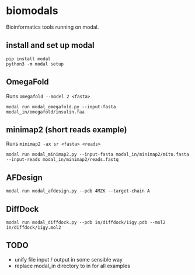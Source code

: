 # biomodals
Bioinformatics tools running on modal.

## install and set up modal
```
pip install modal
python3 -m modal setup
```


## OmegaFold

Runs `omegafold --model 2 <fasta>`

```
modal run modal_omegafold.py --input-fasta modal_in/omegafold/insulin.faa
```
## minimap2 (short reads example)

Runs `minimap2 -ax sr <fasta> <reads>`

```
modal run modal_minimap2.py --input-fasta modal_in/minimap2/mito.fasta --input-reads modal_in/minimap2/reads.fastq
```

## AFDesign

```
modal run modal_afdesign.py --pdb 4MZK --target-chain A
```

## DiffDock

```
modal run modal_diffdock.py --pdb in/diffdock/1igy.pdb --mol2 in/diffdock/1igy.mol2
```

## TODO
- unify file input / output in some sensible way
- replace modal_in directory to in for all examples